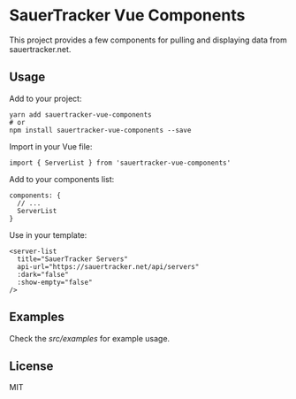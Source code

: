 # SauerTracker Vue Components

This project provides a few components for pulling and displaying data from
sauertracker.net.

## Usage

Add to your project:

```
yarn add sauertracker-vue-components
# or
npm install sauertracker-vue-components --save
```

Import in your Vue file:

```
import { ServerList } from 'sauertracker-vue-components'
```

Add to your components list:

```
components: {
  // ...
  ServerList
}
```

Use in your template:

```
<server-list
  title="SauerTracker Servers"
  api-url="https://sauertracker.net/api/servers"
  :dark="false"
  :show-empty="false"
/>
```

## Examples

Check the _src/examples_ for example usage.

## License

MIT
